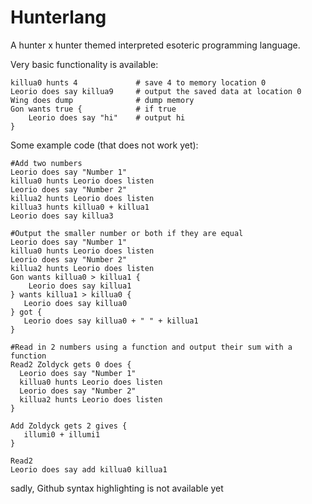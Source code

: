 # Hunterlang
A hunter x hunter themed interpreted esoteric programming language.  

Very basic functionality is available:
```
killua0 hunts 4             # save 4 to memory location 0
Leorio does say killua9     # output the saved data at location 0
Wing does dump              # dump memory
Gon wants true {            # if true
    Leorio does say "hi"    # output hi
}
```
Some example code (that does not work yet):
```	
#Add two numbers
Leorio does say "Number 1"
killua0 hunts Leorio does listen
Leorio does say "Number 2"
killua2 hunts Leorio does listen
killua3 hunts killua0 + killua1
Leorio does say killua3
```
	
  
```
#Output the smaller number or both if they are equal
Leorio does say "Number 1"
killua0 hunts Leorio does listen
Leorio does say "Number 2"
killua2 hunts Leorio does listen
Gon wants killua0 > killua1 {
    Leorio does say killua1
} wants killua1 > killua0 {
   Leorio does say killua0
} got {
   Leorio does say killua0 + " " + killua1
}
```
	

```
#Read in 2 numbers using a function and output their sum with a function
Read2 Zoldyck gets 0 does {
  Leorio does say "Number 1"
  killua0 hunts Leorio does listen
  Leorio does say "Number 2"
  killua2 hunts Leorio does listen
}

Add Zoldyck gets 2 gives {
   illumi0 + illumi1
}

Read2
Leorio does say add killua0 killua1
```

sadly, Github syntax highlighting is not available yet
